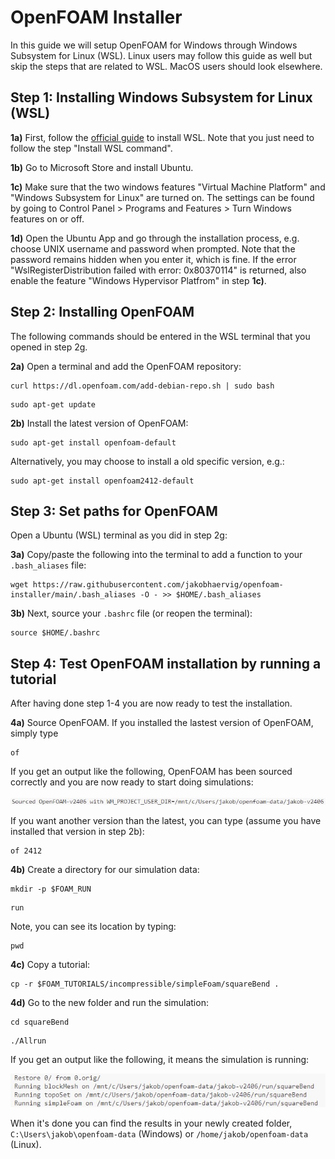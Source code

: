 # OpenFOAM Installer

In this guide we will setup OpenFOAM for Windows through Windows Subsystem for Linux (WSL). Linux users may follow this guide as well but skip the steps that are related to WSL. MacOS users should look elsewhere.

## Step 1: Installing Windows Subsystem for Linux (WSL)
**1a)** First, follow the [official guide](https://learn.microsoft.com/en-gb/windows/wsl/install#install-wsl-command) to install WSL. Note that you just need to follow the step "Install WSL command".

**1b)** Go to Microsoft Store and install Ubuntu.

**1c)** Make sure that the two windows features "Virtual Machine Platform" and "Windows Subsystem for Linux" are turned on.  The settings can be found by going to Control Panel > Programs and Features > Turn Windows features on or off.

**1d)** Open the Ubuntu App and go through the installation process, e.g. choose UNIX username and password when prompted. Note that the password remains hidden when you enter it, which is fine.
If the error "WslRegisterDistribution failed with error: 0x80370114" is returned, also enable the feature "Windows Hypervisor Platfrom" in step **1c)**.

## Step 2: Installing OpenFOAM
The following commands should be entered in the WSL terminal that you opened in step 2g.

**2a)** Open a terminal and add the OpenFOAM repository:
```
curl https://dl.openfoam.com/add-debian-repo.sh | sudo bash 
```
```
sudo apt-get update 
```

**2b)** Install the latest version of OpenFOAM:

```
sudo apt-get install openfoam-default
```

Alternatively, you may choose to install a old specific version, e.g.:
```
sudo apt-get install openfoam2412-default 
```
## Step 3: Set paths for OpenFOAM
Open a Ubuntu (WSL) terminal as you did in step 2g:

**3a)** Copy/paste the following into the terminal to add a function to your ``.bash_aliases`` file:

```
wget https://raw.githubusercontent.com/jakobhaervig/openfoam-installer/main/.bash_aliases -O - >> $HOME/.bash_aliases
```
**3b)** Next, source your ``.bashrc`` file (or reopen the terminal):
```
source $HOME/.bashrc
```

## Step 4: Test OpenFOAM installation by running a tutorial
After having done step 1-4 you are now ready to test the installation.

**4a)** Source OpenFOAM. If you installed the lastest version of OpenFOAM, simply type
```
of
```
If you get an output like the following, OpenFOAM has been sourced correctly and you are now ready to start doing simulations:

![](of-sourced.jpg)

If you want another version than the latest, you can type (assume you have installed that version in step 2b):

```
of 2412
```

**4b)** Create a directory for our simulation data:

```
mkdir -p $FOAM_RUN
```

```
run
```

Note, you can see its location by typing:
```
pwd
```

**4c)** Copy a tutorial:

```
cp -r $FOAM_TUTORIALS/incompressible/simpleFoam/squareBend .
```

**4d)** Go to the new folder and run the simulation:

```
cd squareBend
```

```
./Allrun
```

If you get an output like the following, it means the simulation is running:

![](of-running.jpg)

When it's done you can find the results in your newly created folder, ``C:\Users\jakob\openfoam-data`` (Windows) or ``/home/jakob/openfoam-data`` (Linux).
